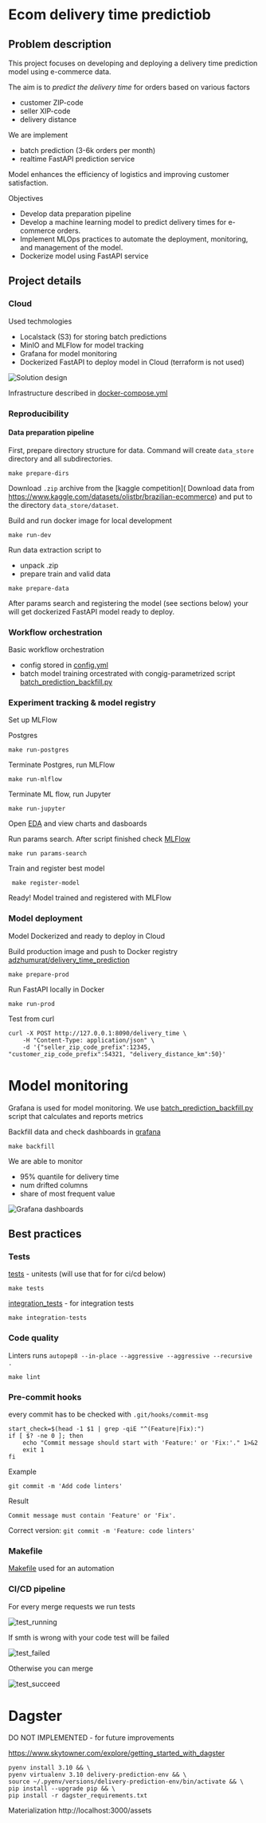 # Ecom delivery time predictiob

##  Problem description

This project focuses on developing and deploying a delivery time prediction model using e-commerce data.

The aim is to *predict the delivery time* for orders based on various factors

* customer ZIP-code
* seller XIP-code
* delivery distance

We are implement
* batch prediction (3-6k orders per month)
* realtime FastAPI prediction service


Model enhances the efficiency of logistics and improving customer satisfaction.

Objectives
* Develop data preparation pipeline
* Develop a machine learning model to predict delivery times for e-commerce orders.
* Implement MLOps practices to automate the deployment, monitoring, and management of the model.
* Dockerize model using FastAPI service

## Project details

### Cloud

Used techmologies
* Localstack (S3) for storing batch predictions
* MinIO and MLFlow for model tracking
* Grafana for model monitoring
* Dockerized FastAPI to deploy model in Cloud (terraform is not used)

![Solution design](./img/solution_design.png)

Infrastructure described in [docker-compose.yml](./docker-compose.yml)

### Reproducibility

#### Data preparation pipeline

First, prepare directory structure for data. Command will create `data_store` directory and all subdirectories.

```shell
make prepare-dirs
```

Download `.zip` archive from the [kaggle competition](
Download data from https://www.kaggle.com/datasets/olistbr/brazilian-ecommerce) and put to the directory `data_store/dataset`. 

Build and run docker image for local development
```shell
make run-dev
```

Run data extraction script to
* unpack .zip 
* prepare train and valid data

```shell
make prepare-data
```

After params search and registering the model (see sections below) your will get dockerized FastAPI model ready to deploy.

### Workflow orchestration

Basic workflow orchestration
* config stored in [config.yml](./src/config.yml)
* batch model training orcestrated with congig-parametrized script [batch_prediction_backfill.py](./src/batch_prediction_backfill.py)


### Experiment tracking & model registry

Set up MLFlow 

Postgres

```shell
make run-postgres
```

Terminate  Postgres, run MLFlow
```shell
make run-mlflow
```

Terminate ML flow, run Jupyter
```shell
make run-jupyter
```

Open [EDA](http://localhost:8899/notebooks/EDA.ipynb) and view charts and dasboards

Run params search. After script finished check [MLFlow](http://localhost:8000/)

```shell
make run params-search
```

Train and register best model
```shell
 make register-model
```

Ready! Model trained and registered with MLFlow

### Model deployment

Model Dockerized and ready to deploy in Cloud

Build production image and push to Docker registry [adzhumurat/delivery_time_prediction](https://hub.docker.com/repository/docker/adzhumurat/delivery_time_prediction/general)
```shell
make prepare-prod
```

Run FastAPI locally in Docker
```shell
make run-prod
```

Test from curl
```shell
curl -X POST http://127.0.0.1:8090/delivery_time \
    -H "Content-Type: application/json" \
    -d '{"seller_zip_code_prefix":12345, "customer_zip_code_prefix":54321, "delivery_distance_km":50}'
```


# Model monitoring

Grafana is used for model monitoring. We use [batch_prediction_backfill.py](./src/batch_prediction_backfill.py) script that calculates and reports metrics

Backfill data and check dashboards in [grafana](http://localhost:3000/)

```shell
make backfill
```

We are able to monitor
* 95% quantile for delivery time
* num drifted columns
* share of most frequent value

![Grafana dashboards](./img/grafana_dashboards.png)

## Best practices

### Tests

[tests](./src/tests) - unitests (will use that for for ci/cd below)

```shell
make tests
```

[integration_tests](./src/integration_tests) - for integration tests 

```shell
make integration-tests
```

### Code quality 

Linters runs `autopep8 --in-place --aggressive --aggressive --recursive .`
```shell
make lint
```

### Pre-commit hooks

every commit has to be checked with `.git/hooks/commit-msg`

```shell
start_check=$(head -1 $1 | grep -qiE "^(Feature|Fix):")
if [ $? -ne 0 ]; then
    echo "Commit message should start with 'Feature:' or 'Fix:'." 1>&2
    exit 1
fi
```

Example
```shell
git commit -m 'Add code linters'
```

Result
```
Commit message must contain 'Feature' or 'Fix'.
```

Correct version: `git commit -m 'Feature: code linters' `

### Makefile

[Makefile](./Makefile) used for an automation

### CI/CD pipeline

For every merge requests we run tests

![test_running](img/test_running.png)

If smth is wrong with your code test will be failed

![test_failed](img/test_failed.png)

Otherwise you can merge

![test_succeed](img/test_succeed.png)


# Dagster

DO NOT IMPLEMENTED - for future improvements

https://www.skytowner.com/explore/getting_started_with_dagster

```shell
pyenv install 3.10 && \
pyenv virtualenv 3.10 delivery-prediction-env && \
source ~/.pyenv/versions/delivery-prediction-env/bin/activate && \
pip install --upgrade pip && \
pip install -r dagster_requirements.txt
```

Materialization
http://localhost:3000/assets

